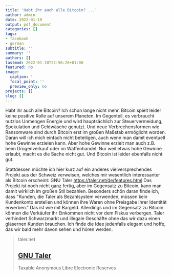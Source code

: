 ```yaml
---
title: 'Habt ihr auch alle Bitcoin? ...'
author: admin
date: 2022-01-10
output: pdf_document
categories: []
tags:
- facebook
- german
subtitle: ''
summary: ''
authors: []
lastmod: 2022-01-10T22:56:20+01:00
featured: no
image:
  caption: ''
  focal_point: ''
  preview_only: no
projects: []
slug: []
---
```

Habt ihr auch alle Bitcoin? Ich schon lange nicht mehr. Bitcoin spielt leider keine positive Rolle auf unserem Planeten. Im Gegenteil, es verbraucht nutzlos Unmengen Energie und wird hauptsächlich zur Steuervermeidung, Spekulation und Geldwäsche genutzt. Und neue Verbrechensformen wie Ransomware sind durch Bitcoin erst im großen Maßstab ermöglicht worden. Daran will ich mich einfach nicht beteiligen, auch wenn man damit eventuell hohe Gewinne erzielen kann. Aber hohe Gewinne erzielt man auch z.B. beim Drogenverkauf oder im Waffenhandel. Nur weil etwas hohe Gewinne erlaubt, macht es die Sache nicht gut. Und Bitcoin ist leider ebenfalls nicht gut. 

Stattdessen möchte ich hier kurz auf ein anderes vielversprechendes Projekt aus der Schweiz verweisen, welches mir wesentlich interessanter als Bitcoin erscheint: GNU Taler https://taler.net/de/features.html
Das Projekt ist noch nicht ganz fertig, aber im Gegensatz zu Bitcoin, kann man damit wirklich im großen Stil bezahlen. Besonders schön daran finde ich, dass "Kunden, die Taler als Bezahlsystem verwenden, müssen kein Kundenkonto erstellen und können ihre Waren ohne Preisgabe ihrer Identität erwerben." Das ist wie mit Bargeld. Allerdings und im Gegensatz zu Bitcoin können die Verkäufer ihr Einkommen nicht vor dem Fiskus verbergen. Taler verhindert Schwarzmarkt und illegale Geschäfte ohne das wir dazu einen gläsernen Kunden brauchen.  Ich finde die Idee jedenfalls elegant und hoffe, das wir bald mehr davon sehen und hören werden.
> taler.net
> ## [GNU Taler](https://taler.net/de/features.html)
>
>Taxable Anonymous Libre Electronic Reserves

